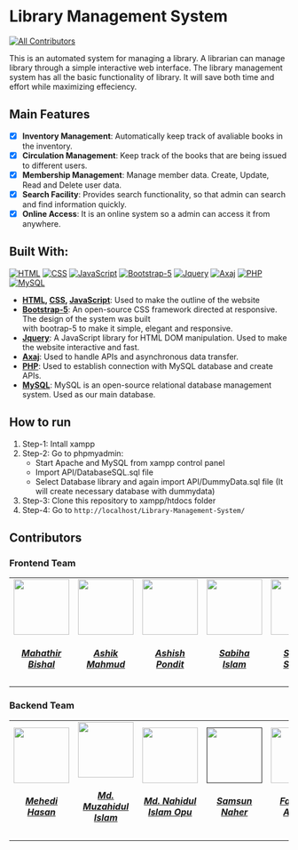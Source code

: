 # Library Management System
[![All Contributors](https://img.shields.io/badge/Contributors-11-green)](#contributors)

This is an automated system for managing a library. A librarian can manage library through a simple interactive web interface. The library management system has all the basic functionality of library. It will save both time and effort while maximizing effeciency.

## Main Features

- [x] **Inventory Management**: Automatically keep track of avaliable books in the inventory. 
- [x] **Circulation Management**: Keep track of the books that are being issued to different users.
- [x] **Membership Management**: Manage member data. Create, Update, Read and Delete user data.
- [x] **Search Facility**: Provides search functionality, so that admin can search and find information quickly.
- [x] **Online Access**: It is an online system so a admin can access it from anywhere.

## Built With:

[![HTML](https://img.shields.io/badge/-HTML-green)](https://redirect.is/d5hg1bo) [![CSS](https://img.shields.io/badge/-CSS-orange)](https://en.wikipedia.org/wiki/CSS) [![JavaScript](https://img.shields.io/badge/-JavaScript-blue)](https://en.wikipedia.org/wiki/JavaScript) [![Bootstrap-5](https://img.shields.io/badge/-Bootstrap--5-orange)](https://getbootstrap.com/) [![Jquery](https://img.shields.io/badge/-Jquery-yellowgreen)](https://jquery.com/) [![Axaj](https://img.shields.io/badge/-Axaj-blue)]() [![PHP](https://img.shields.io/badge/-PHP-brightgreen)](https://www.php.net) [![MySQL](https://img.shields.io/badge/-MySQL-yellow)](https://www.mysql.com/)

- **[HTML](https://redirect.is/d5hg1bo), [CSS](https://en.wikipedia.org/wiki/CSS), [JavaScript](https://en.wikipedia.org/wiki/JavaScript)**: Used to make the outline of the website
- **[Bootstrap-5](https://getbootstrap.com/)**: An open-source CSS framework directed at responsive. The design of the system was built <br>with bootrap-5  to make it simple, elegant and responsive.
- **[Jquery](https://jquery.com/)**: A JavaScript library for HTML DOM manipulation. Used to make the website interactive and fast.
- **[Axaj](https://redirect.is/4596mjt)**: Used to handle APIs and asynchronous  data transfer.
- **[PHP](https://www.php.net/)**: Used to establish connection with MySQL database and create APIs.
- **[MySQL](https://www.mysql.com/)**: MySQL is an open-source relational database management system. Used as our main database.

## How to run

1. Step-1: Intall xampp
2. Step-2: Go to phpmyadmin:
    - Start Apache and MySQL from xampp control panel
    - Import API/DatabaseSQL.sql file
    - Select Database library and again import API/DummyData.sql file
    (It will create necessary database with dummydata)
3. Step-3: Clone this repository to xampp/htdocs folder
4. Step-4: Go to `http://localhost/Library-Management-System/`

## Contributors

<!-- prettier-ignore -->
<table>
    <h3>Frontend Team</h3>
    <tr>
        <td align="center"><a href="https://github.com/Bishal16"><img src="https://avatars.githubusercontent.com/u/38830643" width="100px"><br><h5>Mahathir Bishal</h5></a></td>
        <td align="center"><a href="https://github.com/a541k"><img src="https://avatars.githubusercontent.com/u/83023907" width="100px"><br><h5>Ashik Mahmud</h5></a></td>
        <td align="center"><a href="https://github.com/ashish-pondit"><img src="https://avatars.githubusercontent.com/u/48186079" width="100px"><br><h5>Ashish Pondit</h5></a></td>
        <td align="center"><a href="https://github.com/SabihaIslam"><img src="https://avatars.githubusercontent.com/u/98734213" width="100px"><br><h5>Sabiha Islam</h5></a></td>
        <td align="center"><a href="https://github.com/sabiha-samad"><img src="https://avatars.githubusercontent.com/u/44741879" width="100px"><br><h5>Sabiha Samad</h5></a></td>
    </tr>
</table>
<table>
    <h3>Backend Team</h3>
    <tr>
        <td align="center"><a href="https://github.com/1604078-MEHEDI"><img src="https://avatars.githubusercontent.com/u/31961808" width="100px"><br><h5>Mehedi Hasan</h5></a></td>
        <td align="center"><a href="https://github.com/Muzahid037"><img src="https://avatars.githubusercontent.com/u/48602232" width="100px"><br><h5>Md. Muzahidul Islam</h5></a></td>
        <td align="center"><a href="https://github.com/nahidul-opu"><img src="https://avatars.githubusercontent.com/u/37839072" width="100px"><br><h5>Md. Nahidul Islam Opu</h5></a></td>
        <td align="center"><a href=""><img src="https://avatars.githubusercontent.com/u/70045339" width="100px"><br><h5>Samsun Naher</h5></a></td>
        <td align="center"><a href="https://github.com/ahmedfahmida"><img src="https://avatars.githubusercontent.com/u/98795775" width="100px"><br><h5>Fahmida Ahmed</h5></a></td>
        <td align="center"><a href="https://github.com/Rushnan-Faria"><img src="https://avatars.githubusercontent.com/u/98732391" width="100px"><br><h5>Rushnan Faria</h5></a></td>
    </tr>
</table>









